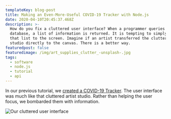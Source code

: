 ```yaml
---
templateKey: blog-post
title: Making an Even-More-Useful COVID-19 Tracker with Node.js
date: 2020-04-10T20:45:37.468Z
description: >-
  How do you fix a cluttered user interface? When a programmer queries an API or
  database, a list of information is returned. It is tempting to simply render
  that list to the screen. Imagine if an artist transferred the clutter of her
  studio directly to the canvas. There is a better way.
featuredpost: false
featuredimage: /img/art_supplies_clutter_-unsplash-.jpg
tags:
  - software
  - node.js
  - tutorial
  - api
---
```

In our previous tutorial, we [created a COVID-19 Tracker](/blog/2020-04-09-start-here-to-make-a-useful-covid-19-tracker-with-node-js/). The user interface was much like that cluttered artist studio. Rather than helping the user focus, we bombarded them with information. 

![Our cluttered user interface](/img/chrome_8yyl9m8idf.png "Our cluttered user interface")
